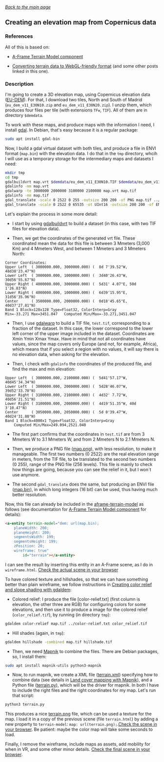 
*[Back to the main page](../README.md)*

## Creating an elevation map from Copernicus data

### References

All of this is based on:

* [A-Frame Terrain Model component](https://github.com/bryik/aframe-terrain-model-component)

* [Converting terrain data to WebGL-friendly format](https://blog.mastermaps.com/2013/10/terrain-building-with-threejs-part-1.html) (and some other posts linked in this one).

### Description

I'm going to create a 3D elevation map, using Copernicus elevation data ([EU-DEM](https://land.copernicus.eu/imagery-in-situ/eu-dem/)). For that, I download two tiles, North and South of Madrid (`eu_dem_v11_E30N10.zip` and `eu_dem_v11_E30N20.zip`). I unzip them, which produces four files per tile (with extensions `TFw`, `TIF`). All of them are in directory `$demdata`.

To work with these maps, and produce maps with the information I need, I install [gdal](https://gdal.org/). In Debian, that's easy because it is a regular package:

```bash
sudo apt install gdal-bin
```

Now, I build a gdal virtual dataset with both tiles, and produce a file in ENVI format (`map.bin`) with the elevation data. I do that in the `tmp` directory, whcih I will use as a temporary storage for the intermediary maps and datasets I need: 

```bash
mkdir tmp
cd tmp
gdalbuildvrt map.vrt $demdata/eu_dem_v11_E30N10.TIF $demdata/eu_dem_v11_E30N20.TIF
gdalinfo -mm map.vrt
gdalwarp -te 3000000 2000000 3100000 2100000 map.vrt map.tif
gdalinfo -mm map.tif
gdal_translate -scale 0 2522 0 255 -outsize 200 200 -of PNG map.tif ../map.png
gdal_translate -scale 0 2522 0 65535 -ot UInt16 -outsize 200 200 -of ENVI map.tif ../map.bin
```

Let's explain the process in some more detail:

* I start by using [gdalbuildvrt](https://gdal.org/programs/gdalbuildvrt.html) to build a dataset (in this case, with two TIF files for elevation data).

* Then, we get the coordinates of the generated vrt file. These coordinated mean the data for this file is between 3 Mmeters (3,000 Km) and 4 Mmeters West, and between 1 Mmeters and 3 Mmeters North:

```
Corner Coordinates:
Upper Left  ( 3000000.000, 3000000.000) (  8d 7'39.52"W, 48d38'23.47"N)
Lower Left  ( 3000000.000, 1000000.000) (  3d40'26.43"W, 30d56'55.67"N)
Upper Right ( 4000000.000, 3000000.000) (  5d31' 4.07"E, 50d 1'26.83"N)
Lower Right ( 4000000.000, 1000000.000) (  6d39'15.95"E, 31d56'35.96"N)
Center      ( 3500000.000, 2000000.000) (  0d18'45.65"E, 40d37'27.81"N)
Band 1 Block=128x128 Type=Float32, ColorInterp=Gray
Min=-33.271 Max=3451.047   Computed Min/Max=-33.271,3451.047
```

* Then, I use [gdalwarp](https://gdal.org/programs/gdalwarp.html) to build a TIF file, `test.tif`, corresponding to a fraction of the dataset. In this case, the lower correspond to the lower left corner of the upper image included in the dataset.  Coordinates are Xmin Ymin Xmax Ymax. Have in mind that not all coordinates have values, since the map covers only Europe (and not, for example, Africa), which means that if you select a region with no values, it will say there is no elevation data, when asking for the elevation.

* Then, I check with `gdalinfo` the coordinates of the produced file, and find the max and min elevation:

```
Upper Left  ( 3000000.000, 2100000.000) (  5d41'57.17"W, 40d45'34.34"N)
Lower Left  ( 3000000.000, 2000000.000) (  5d28'46.07"W, 39d52'33.70"N)
Upper Right ( 3100000.000, 2100000.000) (  4d32' 7.72"W, 40d56'21.51"N)
Lower Right ( 3100000.000, 2000000.000) (  4d19'51.35"W, 40d 3'10.47"N)
Center      ( 3050000.000, 2050000.000) (  5d 0'39.47"W, 40d24'31.80"N)
Band 1 Block=4000x1 Type=Float32, ColorInterp=Gray
    Computed Min/Max=249.094,2521.040
```

* The first part confirms that the coordinates in `test.tif` are from 3 Mmeters W to 3.1 Mmeters W, and from 2 Mmeters N to 2.1 Mmeters N.

* Then, we produce a PNG file ([map.png](map.png)), with less resolution, to make it manageable. The first two numbers (0 2522) are the real elevation range in meters, from the TIF file, to be translated to the second two numbers (0 255), range of the PNG file (256 levels). This file is mainly to check how things are going, because you can see the relief in it, but I won´t use anymore.

* The second `gdal_translate` does the same, but producing an ENVI file ([map.bin](map.bin)), in which long integers (16 bit) can be used, thus having much better resolution.

Now, this file can already be included in the [aframe-terrain-model](https://github.com/bryik/aframe-terrain-model-component) as follows (see documentation for [A-Frame Terrain Model component](https://github.com/bryik/aframe-terrain-model-component) for details): 

``` html
<a-entity terrain-model="dem: url(map.bin);
    planeWidth: 200;
    planeHeight: 200;
    segmentsWidth: 199;
    segmentsHeight: 199;
    zPosition: 20;
    wireframe: true"
        id="terrain"></a-entity>
```

I can see the result by inserting this entity in an A-Frame scene, as I do in `wireframe.html`. [Check the actual scene in your browser](wireframe.html)

To have colored texture and hillshades, so that we can have something better than plain wireframe, we follow instructions in [Creating color relief and slope shading with gdaldem](https://blog.mastermaps.com/2012/06/creating-color-relief-and-slope-shading.html):

* Colored relief: I produce the file [color-relief.txt] (first column is elevation, the other three are RGB) for configuring colors for some elevations, and then use it to produce a image for the colored relief (`color_relief.tif`), by running (in directory `tmp`):

```bash
gdaldem color-relief map.tif ../color-relief.txt color_relief.tif
```

* Hill shades (again, in `tmp`):

```bash
gdaldem hillshade -combined map.tif hillshade.tif
```

* Then, we need [Mapnik](https://mapnik.org/) to combine the files. There are Debian packages, so, I install them: 

```bash
sudo apt install mapnik-utils python3-mapnik
```

* Now, to run mapnik, we create a XML file ([terrain.xml](terrain.xml)) specifying how to combine data (see details in [Land cover mapping with Mapnik](https://blog.mastermaps.com/2012/07/land-cover-mapping-with-mapnik.html)), and a Python file ([terrain.py](terrain.py)), which will be the driver for mapnik. In both I have to include the right files and the right coordinates for my map. Let's run that script: 

```bash
python3 terrain.py
```

This produces a nice [terrain.png](terrain.png) file, which can be used a texture for the map. I load it in a copy of the previous scene (file `terrain.html`) by adding a new property to `terrain-model`: `map: url(terrain.png);`.[Check the scene in your browser](terrain.html). Be patient: maybe the color map will take some seconds to load.

Finally, I remove the wireframe, include maps as assets, add mobility for when in VR, and some other minor details. [Check the final scene in your browser](elevation.html).
